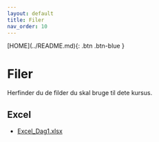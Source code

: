 ```yaml
---
layout: default
title: Filer
nav_order: 10
---
```

<span class="fs-1">
[HOME](../README.md){: .btn .btn-blue }
</span>

# Filer
Herfinder du de filder du skal bruge til dete kursus.

## Excel
- [Excel_Dag1.xlsx](./Excel_Dag_1.xlsx)
